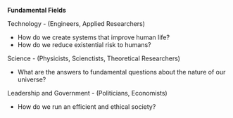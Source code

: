**Fundamental Fields**
 
 Technology - (Engineers, Applied Researchers)
  - How do we create systems that improve human life?
  - How do we reduce existential risk to humans?
 
 Science - (Physicists, Scienctists, Theoretical Researchers)
  - What are the answers to fundamental questions about the nature of our universe?
 
 Leadership and Government - (Politicians, Economists)
  - How do we run an efficient and ethical society?

